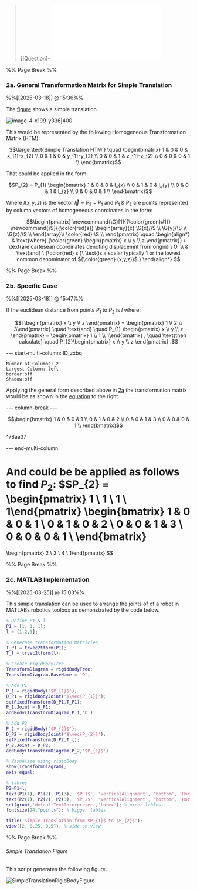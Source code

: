 > [!Question]-
> ![2. Consider the translation P1 to P2](Questions.md#2.%20Consider%20the%20translation%20P1%20to%20P2)

%% Page Break %% <div style="page-break-after: always;"></div>

### 2a. General Transformation Matrix for Simple Translation
%%[[2025-03-18]] @ 15:36%%

The [figure](image-4-x199-y336.png) shows a simple translation. 

![image-4-x199-y336|400](image-4-x199-y336.png)

This would be represented by the following Homogeneous Transformation Matrix (HTM):

$$\large \text{Simple Translation HTM:} \quad \begin{bmatrix}
1 & 0 & 0 & x_{1}-x_{2} \\ 
0 & 1 & 0 & y_{1}-y_{2} \\ 
0 & 0 & 1 & z_{1}-z_{2} \\ 
0 & 0 & 0 & 1 \\ 
\end{bmatrix}$$

That could be applied in the form:

$$P_{2} = P_{1} \begin{bmatrix}
1 & 0 & 0 & l_{x} \\ 
0 & 1 & 0 & l_{y} \\ 
0 & 0 & 1 & l_{z} \\ 
0 & 0 & 0 & 1 \\ 
\end{bmatrix}$$

Where $l (x,y,z)$ is the vector $\vec{l} = P_{2} - P_{1}$ and $P_{1}$ & $P_{2}$ are points represented by column vectors of homogeneous coordinates in the form:

$$\begin{pmatrix}
\newcommand{\G}[1]{{\color{green}#1}}
\newcommand{\S}{{\color{red}s}}
\begin{array}{c}
\G{x}/\S \\ 
\G{y}/\S \\ 
\G{z}/\S \\
\end{array}\\
\color{red}
\S \\
\end{pmatrix}
\quad 
\begin{align*}
& \text{where} 
{\color{green} \begin{pmatrix} x \\ y \\ z \end{pmatrix}}
\ \text{are cartesean coordinates denoting displacemnt from origin} \ O. \\
& \text{and} \ {\color{red} s }\ \text{is a scalar typically 1 or the lowest common denominator of ${\color{green} (x,y,z)}$.}
\end{align*}
$$

%% Page Break %% <div style="page-break-after: always;"></div>

### 2b. Specific Case 
%%[[2025-03-18]] @ 15:47%%

If the euclidean distance from points $P_{1}$ to $P_{2}$ is $l$ where:

$$l \begin{pmatrix} x \\ y \\ z \end{pmatrix} = \begin{pmatrix} 1 \\ 2 \\ 3\end{pmatrix} 
\quad \text{and} \quad 
P_{1} \begin{pmatrix} x \\ y \\ z \end{pmatrix} = \begin{pmatrix} 1 \\ 1 \\ 1\end{pmatrix}
, \quad \text{then calculate} \quad 
P_{2}\begin{pmatrix} x \\ y \\ z \end{pmatrix}
.$$

--- start-multi-column: ID_zxbq
```column-settings
Number of Columns: 2
Largest Column: left
border:off
Shadow:off
```

Applying the general form described above in [2a](#2a.%20General%20Transformation%20Matrix%20for%20Simple%20Translation) the transformation matrix would be as shown in the [equation](#^78aa37) to the right.

--- column-break ---

$$\begin{bmatrix}
1 & 0 & 0 & 1 \\ 
0 & 1 & 0 & 2 \\ 
0 & 0 & 1 & 3 \\ 
0 & 0 & 0 & 1 \\ 
\end{bmatrix}$$

^78aa37

--- end-multi-column

And could be be applied as follows to find $P_{2}:$
$$P_{2} = 
\begin{pmatrix} 1 \\ 1 \\ 1 \\ 1\end{pmatrix}
\begin{bmatrix}
1 & 0 & 0 & 1 \\ 
0 & 1 & 0 & 2 \\ 
0 & 0 & 1 & 3 \\ 
0 & 0 & 0 & 1 \\ 
\end{bmatrix}
=
\begin{pmatrix} 2 \\ 3 \\ 4 \\ 1\end{pmatrix}
$$

%% Page Break %% <div style="page-break-after: always;"></div>

### 2c. MATLAB Implementation
%%[[2025-03-25]] @ 15:03%%

This simple translation can be used to arrange the joints of of a robot in MATLABs robotics toolbox as demonstrated by the code below.

```MATLAB title="Q2b_Simple_Translation.m"
% Define P1 & l
P1 = [1, 1, 1];
l = [1,2,3];

% Generate transformation matricies
T_P1 = trvec2tform(P1);
T_l = trvec2tform(l);

% Create rigidBodyTree
TransformDiagram = rigidBodyTree;
TransformDiagram.BaseName = 'O';

% Add P1
P_1 = rigidBody('$P_{1}$');
D_P1 = rigidBodyJoint('$\vec{P_{1}}');
setFixedTransform(D_P1,T_P1);
P_1.Joint = D_P1;
addBody(TransformDiagram,P_1,'O')

% Add P2
P_2 = rigidBody('$P_{2}$');
D_P2 = rigidBodyJoint('$\vec{P_{2}}');
setFixedTransform(D_P2,T_l);
P_2.Joint = D_P2;
addBody(TransformDiagram,P_2,'$P_{1}$')

% Visualize using rigidBody
show(TransformDiagram);
axis equal;

% lables
P2=P1+l;
text(P1(1), P1(2), P1(3), '$P_1$', 'VerticalAlignment', 'bottom', 'HorizontalAlignment', 'right');
text(P2(1), P2(2), P2(3), '$P_2$', 'VerticalAlignment', 'bottom', 'HorizontalAlignment', 'right');
set(groot,'defaultTextInterpreter','latex'); % nicer lables
fontsize(24,"points"); % bigger lables

title('Simple Translation from $P_{1}$ to $P_{2}$');
view([2, 0.25, 0.5]); % side on view
```

%% Page Break %% <div style="page-break-after: always;"></div>

###### Simple Translation Figure
This script generates the following figure.

![SimpleTranslationRigidBodyFigure](SimpleTranslationRigidBodyFigure.svg)